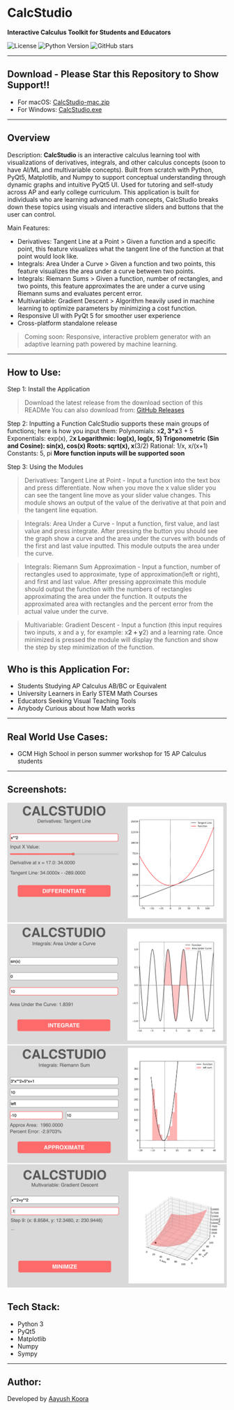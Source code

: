 
# CalcStudio

**Interactive Calculus Toolkit for Students and Educators**

![License](https://img.shields.io/github/license/AayushKoora/CalcStudio)
![Python Version](https://img.shields.io/badge/python-3.10-blue)
![GitHub stars](https://img.shields.io/github/stars/AayushKoora/CalcStudio?style=social)

---

## Download - Please Star this Repository to Show Support!!

- For macOS: [CalcStudio-mac.zip](https://github.com/AayushKoora/CalcStudio/releases/download/v.1.0/CalcStudio-mac.zip)
- For Windows: [CalcStudio.exe](https://github.com/AayushKoora/CalcStudio/releases/download/v.1.0/CalcStudio.2.exe)

---

## Overview

Description:
**CalcStudio** is an interactive calculus learning tool with visualizations of derivatives, integrals, and other calculus concepts (soon to have AI/ML and multivariable concepts). Built from scratch with Python, PyQt5, Matplotlib, and Numpy to support conceptual understanding through dynamic graphs and intuitive PyQt5 UI. Used for tutoring and self-study across AP and early college curriculum. This application is built for individuals who are learning advanced math concepts, CalcStudio breaks down these topics using visuals and interactive sliders and buttons that the user can control.

Main Features:
  - Derivatives: Tangent Line at a Point > Given a function and a specific point, this feature visualizes what the tangent line of the function at that point would look like.
  - Integrals: Area Under a Curve > Given a function and two points, this feature visualizes the area under a curve between two points.
  - Integrals: Riemann Sums > Given a function, number of rectangles, and two points, this feature approximates the are under a curve using Riemann sums and evaluates percent error.
  - Multivariable: Gradient Descent > Algorithm heavily used in machine learning to optimize parameters by minimizing a cost function.
  - Responsive UI with PyQt 5 for smoother user experience
  - Cross-platform standalone release

> Coming soon: Responsive, interactive problem generator with an adaptive learning path powered by machine learning.

---

## How to Use:

Step 1: Install the Application 
> Download the latest release from the download section of this READMe
> You can also download from: [GitHub Releases](https://github.com/aayushkoora/calcstudio/releases)

Step 2: Inputting a Function
  CalcStudio supports these main groups of functions; here is how you input them: 
  Polynomials: x**2, 3*x**3 + 5
  Exponentials: exp(x), 2**x
  Logarithmic: log(x), log(x, 5)
  Trigonometric (Sin and Cosine): sin(x), cos(x)
  Roots: sqrt(x), x**(3/2)
  Rational: 1/x, x/(x+1)
  Constants: 5, pi
  **More function inputs will be supported soon**

Step 3: Using the Modules
> Derivatives: Tangent Line at Point - Input a function into the text box and press differentiate. Now when you move the x value slider you can see the tangent line move as your slider value changes. This module shows an output of the value of the derivative at that poin and the tangent line equation.

> Integrals: Area Under a Curve - Input a function, first value, and last value and press integrate. After pressing the button you should see the graph show a curve and the area under the curves with bounds of the first and last value inputted. This module outputs the area under the curve.

> Integrals: Riemann Sum Approximation - Input a function, number of rectangles used to approximate, type of approximation(left or right), and first and last value. After pressing approximate this module should output the function with the numbers of rectangles approximating the area under the function. It outputs the approximated area with rectangles and the percent error from the actual value under the curve.

> Multivariable: Gradient Descent - Input a function (this input requires two inputs, x and a y, for example: x**2 + y**2) and a learning rate. Once minimized is pressed the module will display the function and show the step by step minimization of the function.

## Who is this Application For:
- Students Studying AP Calculus AB/BC or Equivalent
- University Learners in Early STEM Math Courses
- Educators Seeking Visual Teaching Tools
- Anybody Curious about how Math works

---

## Real World Use Cases:
- GCM High School in person summer workshop for 15 AP Calculus students

---

## Screenshots:
![ ](images/image1.png)
![ ](images/image2.png)
![ ](images/image3.png)
![ ](images/image4.png)

## Tech Stack:
- Python 3
- PyQt5
- Matplotlib
- Numpy
- Sympy

---

## Author:
Developed by [Aayush Koora](https://github.com/AayushKoora)
